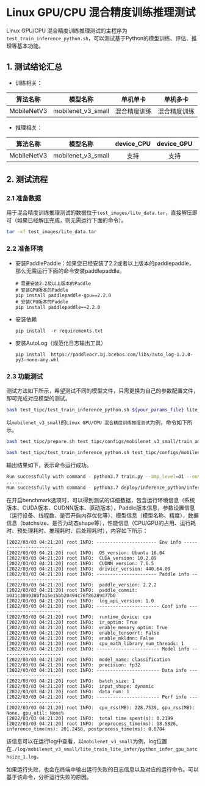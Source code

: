 # Linux GPU/CPU 混合精度训练推理测试

Linux GPU/CPU 混合精度训练推理测试的主程序为`test_train_inference_python.sh`，可以测试基于Python的模型训练、评估、推理等基本功能。

## 1. 测试结论汇总

- 训练相关：

| 算法名称 | 模型名称 | 单机单卡 | 单机多卡 |
|  :----: |   :----:  |    :----:  |  :----:   |
|  MobileNetV3  | mobilenet_v3_small | 混合精度训练 | 混合精度训练 |


- 推理相关：

| 算法名称 | 模型名称 | device_CPU | device_GPU | batchsize |
|  :----:   |  :----: |   :----:   |  :----:  |   :----:   |
|  MobileNetV3   |  mobilenet_v3_small |  支持 | 支持 | 1 |


## 2. 测试流程

### 2.1 准备数据

用于混合精度训练推理测试的数据位于`test_images/lite_data.tar`，直接解压即可（如果已经解压完成，则无需运行下面的命令）。

```bash
tar -xf test_images/lite_data.tar
```

### 2.2 准备环境


- 安装PaddlePaddle：如果您已经安装了2.2或者以上版本的paddlepaddle，那么无需运行下面的命令安装paddlepaddle。
    ```
    # 需要安装2.2及以上版本的Paddle
    # 安装GPU版本的Paddle
    pip install paddlepaddle-gpu==2.2.0
    # 安装CPU版本的Paddle
    pip install paddlepaddle==2.2.0
    ```

- 安装依赖
    ```
    pip install  -r requirements.txt
    ```
- 安装AutoLog（规范化日志输出工具）
    ```
    pip install  https://paddleocr.bj.bcebos.com/libs/auto_log-1.2.0-py3-none-any.whl
    ```

### 2.3 功能测试


测试方法如下所示，希望测试不同的模型文件，只需更换为自己的参数配置文件，即可完成对应模型的测试。

```bash
bash test_tipc/test_train_inference_python.sh ${your_params_file} lite_train_lite_infer
```

以`mobilenet_v3_small`的`Linux GPU/CPU 混合精度训练推理测试`为例，命令如下所示。

```bash
bash test_tipc/prepare.sh test_tipc/configs/mobilenet_v3_small/train_amp_infer_python.txt lite_train_lite_infer
```

```bash
bash test_tipc/test_train_inference_python.sh test_tipc/configs/mobilenet_v3_small/train_amp_infer_python.txt lite_train_lite_infer
```

输出结果如下，表示命令运行成功。

```bash
Run successfully with command - python3.7 train.py --amp_level=O1 --output-dir=./log/mobilenet_v3_small/lite_train_lite_infer/amp_train_gpus_0 --epochs=5   --batch-size=4!
......
Run successfully with command - python3.7 deploy/inference_python/infer.py --use-gpu=False --model-dir=./log/mobilenet_v3_small/lite_train_lite_infer/amp_train_gpus_0,1 --batch-size=1   --benchmark=True > ./log/mobilenet_v3_small/lite_train_lite_infer/python_infer_cpu_batchsize_1.log 2>&1 !
```

在开启benchmark选项时，可以得到测试的详细数据，包含运行环境信息（系统版本、CUDA版本、CUDNN版本、驱动版本），Paddle版本信息，参数设置信息（运行设备、线程数、是否开启内存优化等），模型信息（模型名称、精度），数据信息（batchsize、是否为动态shape等），性能信息（CPU/GPU的占用、运行耗时、预处理耗时、推理耗时、后处理耗时），内容如下所示：

```
[2022/03/03 04:21:20] root INFO: ---------------------- Env info ----------------------
[2022/03/03 04:21:20] root INFO:  OS_version: Ubuntu 16.04
[2022/03/03 04:21:20] root INFO:  CUDA_version: 10.2.89
[2022/03/03 04:21:20] root INFO:  CUDNN_version: 7.6.5
[2022/03/03 04:21:20] root INFO:  drivier_version: 440.64.00
[2022/03/03 04:21:20] root INFO: ---------------------- Paddle info ----------------------
[2022/03/03 04:21:20] root INFO:  paddle_version: 2.2.2
[2022/03/03 04:21:20] root INFO:  paddle_commit: b031c389938bfa15e15bb20494c76f86289d77b0
[2022/03/03 04:21:20] root INFO:  log_api_version: 1.0
[2022/03/03 04:21:20] root INFO: ----------------------- Conf info -----------------------
[2022/03/03 04:21:20] root INFO:  runtime_device: cpu
[2022/03/03 04:21:20] root INFO:  ir_optim: True
[2022/03/03 04:21:20] root INFO:  enable_memory_optim: True
[2022/03/03 04:21:20] root INFO:  enable_tensorrt: False
[2022/03/03 04:21:20] root INFO:  enable_mkldnn: False
[2022/03/03 04:21:20] root INFO:  cpu_math_library_num_threads: 1
[2022/03/03 04:21:20] root INFO: ----------------------- Model info ----------------------
[2022/03/03 04:21:20] root INFO:  model_name: classification
[2022/03/03 04:21:20] root INFO:  precision: fp32
[2022/03/03 04:21:20] root INFO: ----------------------- Data info -----------------------
[2022/03/03 04:21:20] root INFO:  batch_size: 1
[2022/03/03 04:21:20] root INFO:  input_shape: dynamic
[2022/03/03 04:21:20] root INFO:  data_num: 1
[2022/03/03 04:21:20] root INFO: ----------------------- Perf info -----------------------
[2022/03/03 04:21:20] root INFO:  cpu_rss(MB): 228.7539, gpu_rss(MB): None, gpu_util: None%
[2022/03/03 04:21:20] root INFO:  total time spent(s): 0.2199
[2022/03/03 04:21:20] root INFO:  preprocess_time(ms): 18.5826, inference_time(ms): 201.2458, postprocess_time(ms): 0.0784
```

该信息可以在运行log中查看，以`mobilenet_v3_small`为例，log位置在`./log/mobilenet_v3_small/lite_train_lite_infer/python_infer_gpu_batchsize_1.log`。

如果运行失败，也会在终端中输出运行失败的日志信息以及对应的运行命令。可以基于该命令，分析运行失败的原因。
